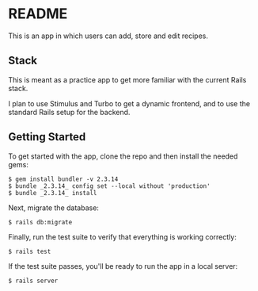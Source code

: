 # README

This is an app in which users can add, store and edit recipes.

## Stack

This is meant as a practice app to get more familiar with the current Rails stack.

I plan to use Stimulus and Turbo to get a dynamic frontend, and to use the standard Rails 
setup for the backend.

## Getting Started

To get started with the app, clone the repo and then install the needed gems:

```
$ gem install bundler -v 2.3.14
$ bundle _2.3.14_ config set --local without 'production'
$ bundle _2.3.14_ install
```

Next, migrate the database:

```
$ rails db:migrate
```

Finally, run the test suite to verify that everything is working correctly:

```
$ rails test
```

If the test suite passes, you'll be ready to run the app in a local server:

```
$ rails server
